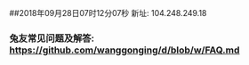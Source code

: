 ##2018年09月28日07时12分07秒 新址: 104.248.249.18
### 兔友常见问题及解答: https://github.com/wanggonging/d/blob/w/FAQ.md
